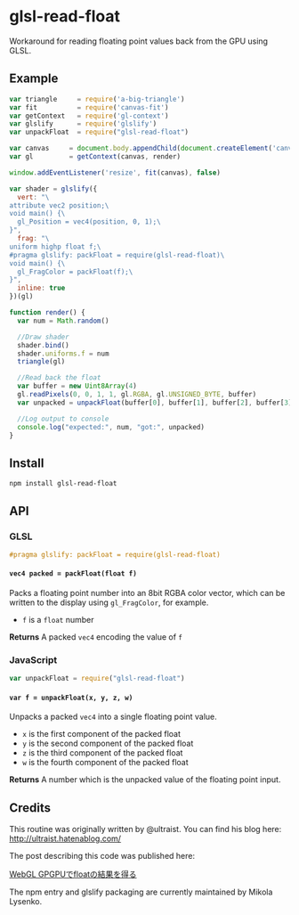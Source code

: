 glsl-read-float
===============
Workaround for reading floating point values back from the GPU using GLSL.

## Example

```javascript
var triangle     = require('a-big-triangle')
var fit          = require('canvas-fit')
var getContext   = require('gl-context')
var glslify      = require('glslify')
var unpackFloat  = require("glsl-read-float")

var canvas     = document.body.appendChild(document.createElement('canvas'))
var gl         = getContext(canvas, render)

window.addEventListener('resize', fit(canvas), false)

var shader = glslify({
  vert: "\
attribute vec2 position;\
void main() {\
  gl_Position = vec4(position, 0, 1);\
}",
  frag: "\
uniform highp float f;\
#pragma glslify: packFloat = require(glsl-read-float)\
void main() {\
  gl_FragColor = packFloat(f);\
}",
  inline: true
})(gl)

function render() {
  var num = Math.random()

  //Draw shader
  shader.bind()
  shader.uniforms.f = num
  triangle(gl)

  //Read back the float
  var buffer = new Uint8Array(4)
  gl.readPixels(0, 0, 1, 1, gl.RGBA, gl.UNSIGNED_BYTE, buffer)
  var unpacked = unpackFloat(buffer[0], buffer[1], buffer[2], buffer[3])

  //Log output to console
  console.log("expected:", num, "got:", unpacked)
}
```

## Install

```
npm install glsl-read-float
```

## API

### GLSL

```glsl
#pragma glslify: packFloat = require(glsl-read-float)
```

#### `vec4 packed = packFloat(float f)`
Packs a floating point number into an 8bit RGBA color vector, which can be written to the display using `gl_FragColor`, for example.

* `f` is a `float` number

**Returns** A packed `vec4` encoding the value of `f`

### JavaScript

```javascript
var unpackFloat = require("glsl-read-float")
```

#### `var f = unpackFloat(x, y, z, w)`
Unpacks a packed `vec4` into a single floating point value.

* `x` is the first component of the packed float
* `y` is the second component of the packed float
* `z` is the third component of the packed float
* `w` is the fourth component of the packed float

**Returns** A number which is the unpacked value of the floating point input.

## Credits

This routine was originally written by @ultraist.  You can find his blog here: http://ultraist.hatenablog.com/

The post describing this code was published here:

[WebGL GPGPUでfloatの結果を得る](http://ultraist.hatenablog.com/entry/20110608/1307539319)

The npm entry and glslify packaging are currently maintained by Mikola Lysenko.
